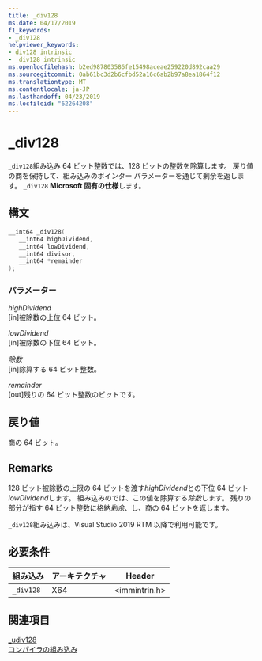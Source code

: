 ```yaml
---
title: _div128
ms.date: 04/17/2019
f1_keywords:
- _div128
helpviewer_keywords:
- div128 intrinsic
- _div128 intrinsic
ms.openlocfilehash: b2ed987803586fe15498aceae259220d892caa29
ms.sourcegitcommit: 0ab61bc3d2b6cfbd52a16c6ab2b97a8ea1864f12
ms.translationtype: MT
ms.contentlocale: ja-JP
ms.lasthandoff: 04/23/2019
ms.locfileid: "62264208"
---
```

# <a name="div128"></a>_div128

`_div128`組み込み 64 ビット整数では、128 ビットの整数を除算します。 戻り値の商を保持して、組み込みのポインター パラメーターを通じて剰余を返します。 `_div128` **Microsoft 固有の仕様**します。

## <a name="syntax"></a>構文

```C
__int64 _div128(
   __int64 highDividend,
   __int64 lowDividend,
   __int64 divisor,
   __int64 *remainder
);
```

### <a name="parameters"></a>パラメーター

*highDividend* \
[in]被除数の上位 64 ビット。

*lowDividend* \
[in]被除数の下位 64 ビット。

*除数* \
[in]除算する 64 ビット整数。

*remainder* \
[out]残りの 64 ビット整数のビットです。

## <a name="return-value"></a>戻り値

商の 64 ビット。

## <a name="remarks"></a>Remarks

128 ビット被除数の上限の 64 ビットを渡す*highDividend*との下位 64 ビット*lowDividend*します。 組み込みのでは、この値を除算する*除数*します。 残りの部分が指す 64 ビット整数に格納*剰余*、し、商の 64 ビットを返します。

`_div128`組み込みは、Visual Studio 2019 RTM 以降で利用可能です。

## <a name="requirements"></a>必要条件

|組み込み|アーキテクチャ|Header|
|---------------|------------------|------------|
|`_div128`|X64|\<immintrin.h>|

## <a name="see-also"></a>関連項目

[_udiv128](udiv128.md) \
[コンパイラの組み込み](compiler-intrinsics.md)
